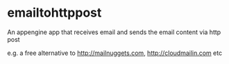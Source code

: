 emailtohttppost
===============

An appengine app that receives email and sends the email content via http post

e.g. a free alternative to http://mailnuggets.com, http://cloudmailin.com etc 

